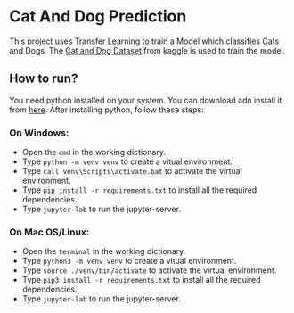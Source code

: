 # Cat And Dog Prediction

This project uses Transfer Learning to train a Model which classifies Cats and Dogs. The [Cat and Dog Dataset](https://www.kaggle.com/tongpython/cat-and-dog) from kaggle is used to train the model.

## How to run?

You need python installed on your system. You can download adn install it from [here](https://www.python.org/). After installing python, follow these steps:

### On Windows:

- Open the `cmd` in the working dictionary.
- Type `python -m venv venv` to create a vitual environment.
- Type `call venv\Scripts\activate.bat` to activate the virtual environment.
- Type `pip install -r requirements.txt` to install all the required dependencies.
- Type `jupyter-lab` to run the jupyter-server.

### On Mac OS/Linux:

- Open the `terminal` in the working dictionary.
- Type `python3 -m venv venv` to create a vitual environment.
- Type `source ./venv/bin/activate` to activate the virtual environment.
- Type `pip3 install -r requirements.txt` to install all the required dependencies.
- Type `jupyter-lab` to run the jupyter-server.